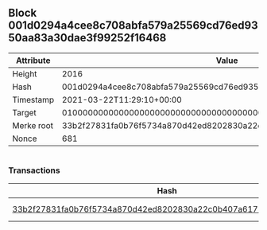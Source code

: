 ## Block 001d0294a4cee8c708abfa579a25569cd76ed9350aa83a30dae3f99252f16468

Attribute | Value
--- | ---
Height | 2016
Hash | 001d0294a4cee8c708abfa579a25569cd76ed9350aa83a30dae3f99252f16468
Timestamp | 2021-03-22T11:29:10+00:00
Target | 0100000000000000000000000000000000000000000000000000000000000000
Merke root | 33b2f27831fa0b76f5734a870d42ed8202830a22c0b407a6175afa81cf6cc5e7
Nonce | 681

```

```

### Transactions

Hash | Amount
--- | ---
[33b2f27831fa0b76f5734a870d42ed8202830a22c0b407a6175afa81cf6cc5e7](33b2f27831fa0b76f5734a870d42ed8202830a22c0b407a6175afa81cf6cc5e7.md) | 10.00000000 SKEPTI 
